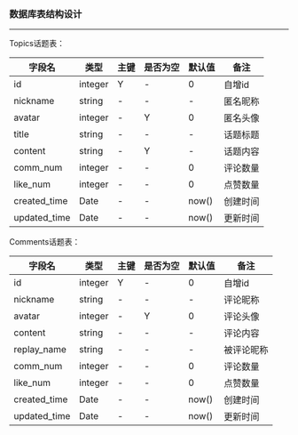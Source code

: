 ### 数据库表结构设计
---

Topics话题表：

|字段名|类型|主键|是否为空|默认值|备注|
|---|---|---|---|---|---|
|id|integer|Y|-|0|自增id|
|nickname|string|-|-|-|匿名昵称|
|avatar|integer|-|Y|0|匿名头像|
|title|string|-|-|-|话题标题|
|content|string|-|Y|-|话题内容|
|comm_num|integer|-|-|0|评论数量|
|like_num|integer|-|-|0|点赞数量|
|created_time|Date|-|-|now()|创建时间|
|updated_time|Date|-|-|now()|更新时间|

Comments话题表：

|字段名|类型|主键|是否为空|默认值|备注|
|---|---|---|---|---|---|
|id|integer|Y|-|0|自增id|
|nickname|string|-|-|-|评论昵称|
|avatar|integer|-|Y|0|评论头像|
|content|string|-|-|-|评论内容|
|replay_name|string|-|-|-|被评论昵称|
|comm_num|integer|-|-|0|评论数量|
|like_num|integer|-|-|0|点赞数量|
|created_time|Date|-|-|now()|创建时间|
|updated_time|Date|-|-|now()|更新时间|